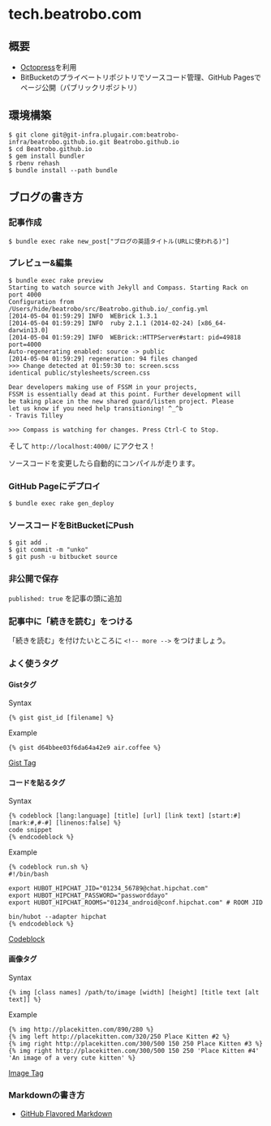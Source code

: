 # tech.beatrobo.com

## 概要
- [Octopress](http://octopress.org/)を利用
- BitBucketのプライベートリポジトリでソースコード管理、GitHub Pagesでページ公開（パブリックリポジトリ）

## 環境構築
```
$ git clone git@git-infra.plugair.com:beatrobo-infra/beatrobo.github.io.git Beatrobo.github.io
$ cd Beatrobo.github.io
$ gem install bundler
$ rbenv rehash
$ bundle install --path bundle
```


## ブログの書き方

### 記事作成
```
$ bundle exec rake new_post["ブログの英語タイトル(URLに使われる)"]
```

### プレビュー&編集
```
$ bundle exec rake preview
Starting to watch source with Jekyll and Compass. Starting Rack on port 4000
Configuration from /Users/hide/beatrobo/src/Beatrobo.github.io/_config.yml
[2014-05-04 01:59:29] INFO  WEBrick 1.3.1
[2014-05-04 01:59:29] INFO  ruby 2.1.1 (2014-02-24) [x86_64-darwin13.0]
[2014-05-04 01:59:29] INFO  WEBrick::HTTPServer#start: pid=49818 port=4000
Auto-regenerating enabled: source -> public
[2014-05-04 01:59:29] regeneration: 94 files changed
>>> Change detected at 01:59:30 to: screen.scss
identical public/stylesheets/screen.css 

Dear developers making use of FSSM in your projects,
FSSM is essentially dead at this point. Further development will
be taking place in the new shared guard/listen project. Please
let us know if you need help transitioning! ^_^b
- Travis Tilley

>>> Compass is watching for changes. Press Ctrl-C to Stop.
```

そして `http://localhost:4000/` にアクセス！

ソースコードを変更したら自動的にコンパイルが走ります。

### GitHub Pageにデプロイ
```
$ bundle exec rake gen_deploy
```

### ソースコードをBitBucketにPush
```
$ git add .
$ git commit -m "unko"
$ git push -u bitbucket source
```

### 非公開で保存
`published: true` を記事の頭に追加

### 記事中に「続きを読む」をつける
「続きを読む」を付けたいところに `<!-- more -->` をつけましょう。


### よく使うタグ
#### Gistタグ

Syntax

```
{% gist gist_id [filename] %}
```

Example

```
{% gist d64bbee03f6da64a42e9 air.coffee %}
```

[Gist Tag](http://octopress.org/docs/plugins/gist-tag/)


#### コードを貼るタグ

Syntax
 
 ```
 {% codeblock [lang:language] [title] [url] [link text] [start:#] [mark:#,#-#] [linenos:false] %}
code snippet
{% endcodeblock %}
 ```
 
 Example
 
 ```
 {% codeblock run.sh %}
#!/bin/bash
 
export HUBOT_HIPCHAT_JID="01234_56789@chat.hipchat.com"
export HUBOT_HIPCHAT_PASSWORD="passworddayo"
export HUBOT_HIPCHAT_ROOMS="01234_android@conf.hipchat.com" # ROOM JID
 
bin/hubot --adapter hipchat
{% endcodeblock %}
 ```
 
 [Codeblock](http://octopress.org/docs/plugins/codeblock/)

#### 画像タグ
Syntax

```
{% img [class names] /path/to/image [width] [height] [title text [alt text]] %}
```

Example 

```
{% img http://placekitten.com/890/280 %}
{% img left http://placekitten.com/320/250 Place Kitten #2 %}
{% img right http://placekitten.com/300/500 150 250 Place Kitten #3 %}
{% img right http://placekitten.com/300/500 150 250 'Place Kitten #4' 'An image of a very cute kitten' %}
```

[Image Tag](http://octopress.org/docs/plugins/image-tag/)


### Markdownの書き方
- [GitHub Flavored Markdown](https://help.github.com/articles/github-flavored-markdown)



